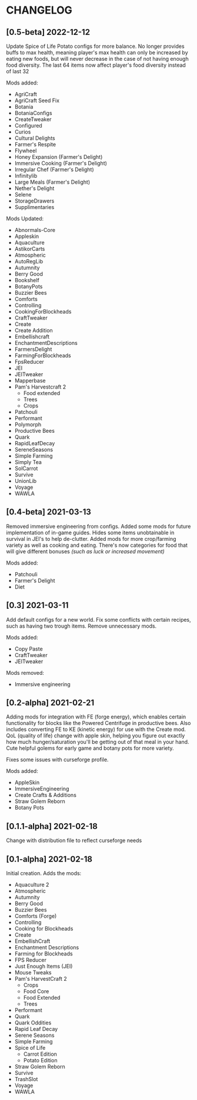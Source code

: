# CHANGELOG

## [0.5-beta] 2022-12-12

Update Spice of Life Potato configs for more balance. No longer provides buffs to max health, meaning player's max health can only be increased by eating new foods, but will never decrease in the case of not having enough food diversity. The last 64 items now affect player's food diversity instead of last 32

Mods added:

- AgriCraft
- AgriCraft Seed Fix
- Botania
- BotaniaConfigs
- CreateTweaker
- Configured
- Curios
- Cultural Delights
- Farmer's Respite
- Flywheel
- Honey Expansion (Farmer's Delight)
- Immersive Cooking (Farmer's Delight)
- Irregular Chef (Farmer's Delight)
- Infinitylib
- Large Meals (Farmer's Delight)
- Nether's Delight
- Selene
- StorageDrawers
- Supplimentaries

Mods Updated:
- Abnormals-Core
- Appleskin
- Aquaculture
- AstikorCarts
- Atmospheric
- AutoRegLib
- Autumnity
- Berry Good
- Bookshelf
- BotanyPots
- Buzzier Bees
- Comforts
- Controlling
- CookingForBlockheads
- CraftTweaker
- Create
- Create Addition
- Embellishcraft
- EnchantmentDescriptions
- FarmersDelight
- FarmingForBlockheads
- FpsReducer
- JEI
- JEITweaker
- Mapperbase
- Pam's Harvestcraft 2
  - Food extended
  - Trees
  - Crops
- Patchouli
- Performant
- Polymorph
- Productive Bees
- Quark
- RapidLeafDecay
- SereneSeasons
- Simple Farming
- Simply Tea
- SolCarrot
- Survive
- UnionLib
- Voyage
- WAWLA

## [0.4-beta] 2021-03-13

Removed immersive engineering from configs. Added some mods for future implementation of in-game guides. Hides some items unobtainable in survival in JEI's to help de-clutter. Added mods for more crop/farming variety as well as cooking and eating. There's now categories for food that will give different bonuses _(such as luck or increased movement)_

Mods added:

- Patchouli
- Farmer's Delight
- Diet

## [0.3] 2021-03-11

Add default configs for a new world. Fix some conflicts with certain recipes, such as having two trough items. Remove unnecessary mods. 

Mods added: 

- Copy Paste
- CraftTweaker
- JEITweaker

Mods removed:

- Immersive engineering

## [0.2-alpha] 2021-02-21

Adding mods for integration with FE (forge energy), which enables certain functionality for blocks like the Powered Centrifuge in productive bees. Also includes converting FE to KE (kinetic energy) for use with the Create mod. QoL (quality of life) change with apple skin, helping you figure out exactly how much hunger/saturation you'll be getting out of that meal in your hand. Cute helpful golems for early game and botany pots for more variety. 

Fixes some issues with curseforge profile.

Mods added:

- AppleSkin
- ImmersiveEngineering 
- Create Crafts & Additions
- Straw Golem Reborn
- Botany Pots

## [0.1.1-alpha] 2021-02-18
Change with distribution file to reflect curseforge needs

## [0.1-alpha] 2021-02-18

Initial creation. Adds the mods:

- Aquaculture 2
- Atmospheric
- Autumnity
- Berry Good
- Buzzier Bees
- Comforts (Forge)
- Controlling
- Cooking for Blockheads
- Create
- EmbellishCraft
- Enchantment Descriptions
- Farming for Blockheads
- FPS Reducer
- Just Enough Items (JEI)
- Mouse Tweaks
- Pam's HarvestCraft 2
  - Crops
  - Food Core
  - Food Extended
  - Trees
- Performant
- Quark
- Quark Oddities
- Rapid Leaf Decay
- Serene Seasons
- Simple Farming
- Spice of Life
  - Carrot Edition
  - Potato Edition
- Straw Golem Reborn
- Survive
- TrashSlot
- Voyage
- WAWLA
